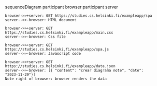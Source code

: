 sequenceDiagram
  participant browser
  participant server

    browser->>+server: GET https://studies.cs.helsinki.fi/exampleapp/spa
    server-->>-browser: HTML document

    browser->>+server: GET https://studies.cs.helsinki.fi/exampleapp/main.css
    server-->>-browser: Css file

    browser->>+server: GET https://studies.cs.helsinki.fi/exampleapp/spa.js
    server-->>-browser: Javascript code

    browser->>+server: GET https://studies.cs.helsinki.fi/exampleapp/data.json
    server-->>-browser: [{ "content": "crear diagrama note", "date": "2023-11-29"}]
    Note right of browser: browser renders the data
